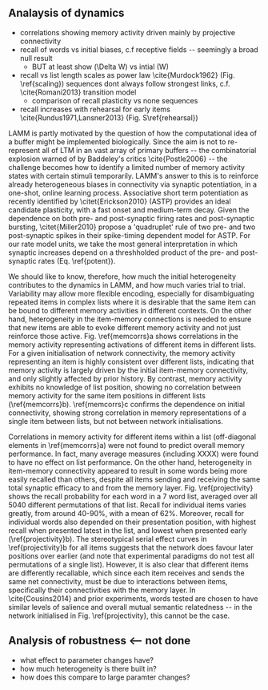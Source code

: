 ## Analaysis of dynamics

* correlations showing memory activity driven mainly by projective connectivity
* recall of words vs initial biases, c.f receptive fields -- seemingly a broad null result
  - BUT at least show \(\Delta W\) vs intial \(W\) 
* recall vs list length scales as power law \cite{Murdock1962} (Fig. \ref{scaling})
sequences dont always follow strongest links, c.f. \cite{Romani2013} transition model
  - comparison of recall plasticity vs none sequences
* recall increases with rehearsal for early items \cite{Rundus1971,Lansner2013} (Fig. S\ref{rehearsal})

LAMM is partly motivated by the question of how the computational idea of a buffer might be implemented biologically. Since the aim is not to re-represent all of LTM in an vast array of primary buffers -- the combinatorial explosion warned of by Baddeley's critics \cite{Postle2006} -- the challenge becomes how to identify a limited number of memory activity states with certain stimuli temporarily. LAMM's answer to this is to reinforce already heterogeneous biases in connectivity via synaptic potentiation, in a one-shot, online learning process. Associative short term potentiation as recently identified by \citet{Erickson2010} (ASTP) provides an ideal candidate plasticity, with a fast onset and medium-term decay. Given the dependence on both pre- and post-synaptic firing rates and post-synaptic bursting, \citet{Miller2010} propose a 'quadruplet' rule of two pre- and two post-synaptic spikes in their spike-timing dependent model for ASTP. For our rate model units, we take the most general interpretation in which synaptic increases depend on a threshholded product of the pre- and post-synaptic rates (Eq. \ref{potent}).

We should like to know, therefore, how much the initial heterogeneity contributes to the dynamics in LAMM, and how much varies trial to trial. Variability may allow more flexible encoding, especially for disambiguating repeated items in complex lists where it is desirable that the same item can be bound to  different memory activities in different contexts. On the other hand, heterogeneity in the item-memory connections is needed to ensure that new items are able to evoke different memory activity and not just reinforce those active. Fig. \ref{memcorrs}a shows correlations in the memory activity representing activations of different items in different lists. For a given initialisation of network connectivity, the memory activity representing an item is highly consistent over different lists, indicating that memory activity is largely driven by the initial item-memory connectivity, and only slightly affected by prior history. By contrast, memory activity exhibits no knowledge of list position, showing no correlation between memory activity for the same item positions in different lists (\ref{memcorrs}b). \ref{memcorrs}c confirms the dependence on initial connectivity, showing strong correlation in memory representations of a single item between lists, but not between network initialisations.

Correlations in memory activity for different items within a list (off-diagonal elements in \ref{memcorrs}a) were not found to predict overall memory performance. In fact, many average measures (including XXXX) were found to have no effect on list performance. On the other hand, heterogeneity in item-memory connectivity appeared to result in some words being more easily recalled than others, despite all items sending and receiving the same total synaptic efficacy to and from the memory layer. Fig. \ref{projectivity} shows the recall probability for each word in a 7 word list, averaged over all 5040 different permutations of that list. Recall for individual items varies greatly, from around 40-90%, with a mean of 62%. Moreover, recall for individual words also depended on their presentation position, with highest recall when presented latest in the list, and lowest when presented early (\ref{projectivity}b). The stereotypical serial effect curves in \ref{projectivity}b for all items suggests that the network does favour later positions over earlier (and note that experimental paradigms do not test all permutations of a single list). However, it is also clear that different items are differently recallable, which since each item receives and sends the same net connectivity, must be due to interactions between items, specifically their connectivities with the memory layer. In \cite{Cousins2014} and prior experiments, words tested are chosen to have similar levels of salience and overall mutual semantic relatedness -- in the network initialised in Fig. \ref{projectivity}, this cannot be the case.

## Analysis of robustness <-- not done

* what effect to parameter changes have?
 * how much heterogeneity is there built in?
 * how does this compare to large paramter changes?